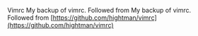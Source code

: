 Vimrc
My backup of vimrc.
Followed from [](https://github.com/hightman/vimrc)
My backup of vimrc.    
Followed from [https://github.com/hightman/vimrc](https://github.com/hightman/vimrc)
